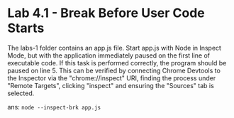 # Lab 4.1 - Break Before User Code Starts

The labs-1 folder contains an app.js file. Start app.js with Node in Inspect Mode, but with the application immediately paused on the first line of executable code.
If this task is performed correctly, the program should be paused on line 5. This can be verified by connecting Chrome Devtools to the Inspector via the "chrome://inspect" URI, finding the process under "Remote Targets", clicking "inspect" and ensuring the "Sources" tab is selected.

ans: `node --inspect-brk app.js`